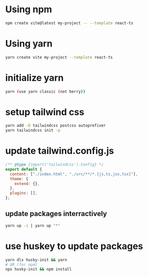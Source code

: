 # Using npm

```bash
npm create vite@latest my-project -- --template react-ts
```

# Using yarn

```bash
yarn create vite my-project --template react-ts
```

# initialize yarn

```bash
yarn (use yarn classic (not berry))
```

# setup tailwind css

```bash
yarn add -D tailwindcss postcss autoprefixer
yarn tailwindcss init -p
```

# update tailwind.config.js

```js
/** @type {import('tailwindcss').Config} */
export default {
  content: ["./index.html", "./src/**/*.{js,ts,jsx,tsx}"],
  theme: {
    extend: {},
  },
  plugins: [],
};
```

## update packages interractively

```bash
yarn up -i | yarn up "*"
```

# use huskey to update packages

```bash
yarn dlx husky-init && yarn
# OR (for npm)
npx husky-init && npm install
```

